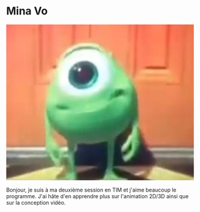 # Mina Vo 

![photo](medias/me.png)

Bonjour, je suis à ma deuxième session en TIM et j'aime beaucoup le programme. J'ai hâte d'en apprendre plus sur l'animation 2D/3D ainsi que sur la conception vidéo. 

